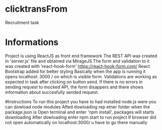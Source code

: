 # clicktransFrom
Recruitment task

# Informations
Project is using ReactJS as front end framework
The REST API was created in 'server.js' file and obtained via MirageJS
The form and validation to it was created with 'react-hook-form'
https://react-hook-form.com/
React Bootstrap added for better styling
Basically when the app is running it opens localhost: 3000 / on which is visible form. Validations are working as expected in task after clicking on button send. If there is no errors in sending request to mocked API, the form disappers and there shows information about succesfully sended request.

#Instructions 
To run this project you have to had installed node.js were you can dowload node modules
Afted dowloading rep etner folder when the package.json is
Open terminal and enter 'npm install', packages will starts downloading
After dowloading enter npm start to run project 
If browser did not open automatically on localhost:3000/ u have to go there manually
